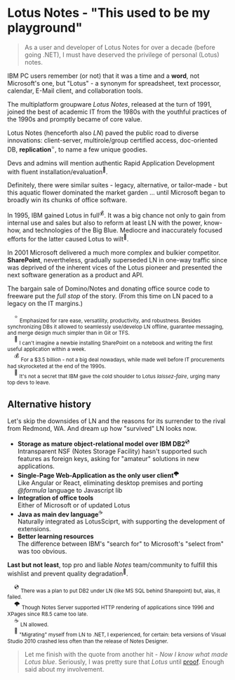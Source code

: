 # Lotus Notes - "This used to be my playground"

> As a user and developer of Lotus Notes for over a decade (before going .NET), I must have deserved the privilege of personal (Lotus) notes.

IBM PC users remember (or not) that it was a time and a **word**, not Microsoft's one, but "Lotus" - a synonym for spreadsheet, text processor, calendar, E-Mail client, and collaboration tools.

The multiplatform groupware _Lotus Notes_, released at the turn of 1991, joined the best of academic IT from the 1980s with the youthful practices of the 1990s and promptly became of core value. 

Lotus Notes (henceforth also _LN_) paved the public road to diverse innovations: client-server, multirole/group certified access, doc-oriented DB, __**replication**__<sup>:star:</sup>, to name a few unique goodies.

Devs and admins will mention authentic Rapid Application Development with fluent installation/evaluation<sup>:raising_hand:</sup>.

Definitely, there were similar suites - legacy, alternative, or tailor-made - but this aquatic flower dominated the market garden ... until Microsoft began to broadly win its chunks of office software.

In 1995, IBM gained Lotus in full<sup>:moneybag:</sup>. It was a big chance not only to gain from internal use and sales but also to reform at least LN with the power, know-how, and technologies of the Big Blue. Mediocre and inaccurately focused efforts for the latter caused Lotus to wilt<sup>:icecream:</sup>.

In 2001 Microsoft delivered a much more complex and bulkier competitor. **SharePoint**, nevertheless, gradually superseded LN in one-way traffic since was deprived of the inherent vices of the Lotus pioneer and presented the next software generation as a product and API. 

The bargain sale of Domino/Notes and donating office source code to freeware put the _full stop_ of the story. (From this time on LN paced to a legacy on the IT margins.)

&nbsp;&nbsp;&nbsp;&nbsp;<sup>:star:</sup> <sub>Emphasized for rare ease, versatility, productivity, and robustness. Besides synchronizing DBs it allowed to seamlessly use/develop LN offline, guarantee messaging, and merge design much simpler than in Git or TFS.</sub>\
&nbsp;&nbsp;&nbsp;&nbsp;<sup>:raising_hand:</sup> <sub>I can't imagine a newbie installing SharePoint on a notebook and writing the first useful application within a week.</sub>\
&nbsp;&nbsp;&nbsp;&nbsp;<sup>:moneybag:</sup> <sub>For a $3.5 billion - not a big deal nowadays, while made well before IT procurements had skyrocketed at the end of the 1990s.</sub>\
&nbsp;&nbsp;&nbsp;&nbsp;<sup>:icecream:</sup> <sub>It's not a secret that IBM gave the cold shoulder to Lotus _laissez-faire_, urging many top devs to leave.</sub>

## Alternative history

Let's skip the downsides of LN and the reasons for its surrender to the rival from Redmond, WA. And dream up how "survived" LN looks now.

+ **Storage as mature object-relational model over IBM DB2**<sup>💿</sup>\
Intransparent NSF (Notes Storage Facility) hasn't supported such features as foreign keys, asking for "amateur" solutions in new applications.
+ **Single-Page Web-Application as the only user client**<sup>:cloud_with_lightning:</sup>\
Like Angular or React, eliminating desktop premises and porting _@formula_ language to Javascript lib
+ **Integration of office tools**\
  Either of Microsoft or of updated Lotus 
+ **Java as main dev language**<sup>:coffee:</sup>\
Naturally integrated as LotusSciprt, with supporting the development of extensions.
+ **Better learning resources**\
  The difference between IBM's "search for" to Microsoft's "select from" was too obvious. 

**Last but not least**, top pro and liable  _Notes_ team/community to fulfill this wishlist and prevent quality degradation<sup>🙋</sup>.

&nbsp;&nbsp;&nbsp;&nbsp;<sup>💿</sup> <sub>There was a plan to put DB2 under LN (like MS SQL behind Sharepoint) but, alas, it failed.</sub> \
&nbsp;&nbsp;&nbsp;&nbsp;<sup>:cloud_with_lightning:</sup> <sub>Though Notes Server supported HTTP rendering of applications since 1996 and XPages since R8.5 came too late.</sub>\
&nbsp;&nbsp;&nbsp;&nbsp;<sup>:coffee:</sup> <sub>LN allowed.</sub>\
&nbsp;&nbsp;&nbsp;&nbsp;<sup>🙋</sup> <sub>"Migrating" myself from LN to .NET, I experienced, for certain: beta versions of Visual Studio 2010 crashed less often than the release of Notes Designer.</sub>

> Let me finish with the quote from another hit - _Now I know what made Lotus blue_. Seriously, I was pretty sure that _Lotus_ until [proof](https://en.wikipedia.org/wiki/Now_I_Know_What_Made_Otis_Blue). Enough said about my involvement.

